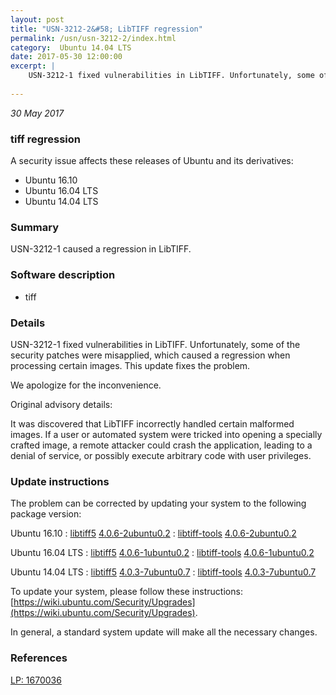 ```yaml
---
layout: post
title: "USN-3212-2&#58; LibTIFF regression"
permalink: /usn/usn-3212-2/index.html
category:  Ubuntu 14.04 LTS
date: 2017-05-30 12:00:00
excerpt: |
    USN-3212-1 fixed vulnerabilities in LibTIFF. Unfortunately, some of the security patches were misapplied, which caused a regression when processing certain images. This update fixes the problem.
    
--- 
```

 
 

*30 May 2017*

### tiff regression

A security issue affects these releases of Ubuntu and its derivatives:

* Ubuntu 16.10
* Ubuntu 16.04 LTS
* Ubuntu 14.04 LTS

### Summary

USN-3212-1 caused a regression in LibTIFF. 

### Software description

* tiff 

### Details

USN-3212-1 fixed vulnerabilities in LibTIFF. Unfortunately, some of the security patches were misapplied, which caused a regression when processing certain images. This update fixes the problem.

We apologize for the inconvenience.

Original advisory details:

 It was discovered that LibTIFF incorrectly handled certain malformed images. If a user or automated system were tricked into opening a specially crafted image, a remote attacker could crash the application, leading to a denial of service, or possibly execute arbitrary code with user privileges. 

### Update instructions

The problem can be corrected by updating your system to the following package version:

Ubuntu 16.10
 : [libtiff5](https://launchpad.net/ubuntu/+source/tiff) <span> [4.0.6-2ubuntu0.2](https://launchpad.net/ubuntu/+source/tiff/4.0.6-2ubuntu0.2) </span> 
 : [libtiff-tools](https://launchpad.net/ubuntu/+source/tiff) <span> [4.0.6-2ubuntu0.2](https://launchpad.net/ubuntu/+source/tiff/4.0.6-2ubuntu0.2) </span> 

Ubuntu 16.04 LTS
 : [libtiff5](https://launchpad.net/ubuntu/+source/tiff) <span> [4.0.6-1ubuntu0.2](https://launchpad.net/ubuntu/+source/tiff/4.0.6-1ubuntu0.2) </span> 
 : [libtiff-tools](https://launchpad.net/ubuntu/+source/tiff) <span> [4.0.6-1ubuntu0.2](https://launchpad.net/ubuntu/+source/tiff/4.0.6-1ubuntu0.2) </span> 

Ubuntu 14.04 LTS
 : [libtiff5](https://launchpad.net/ubuntu/+source/tiff) <span> [4.0.3-7ubuntu0.7](https://launchpad.net/ubuntu/+source/tiff/4.0.3-7ubuntu0.7) </span> 
 : [libtiff-tools](https://launchpad.net/ubuntu/+source/tiff) <span> [4.0.3-7ubuntu0.7](https://launchpad.net/ubuntu/+source/tiff/4.0.3-7ubuntu0.7) </span> 

To update your system, please follow these instructions: [https://wiki.ubuntu.com/Security/Upgrades](https://wiki.ubuntu.com/Security/Upgrades).

In general, a standard system update will make all the necessary changes. 

### References

 
 [LP: 1670036](https://launchpad.net/bugs/1670036)
 


